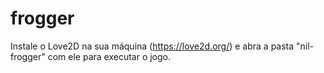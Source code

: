 # frogger

Instale o Love2D na sua máquina (https://love2d.org/) e abra a pasta "nil-frogger" com ele para executar o jogo.